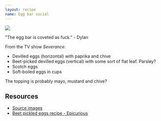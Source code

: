 ```yaml
---
layout: recipe
name: Egg bar social
---
```


![](/tablecloth/assets/egg-bar-social.jpg)

"The egg bar is coveted as fuck." - Dylan

From the TV show *Severance*.

- Devilled eggs (horizontal) with paprika and chive
- Beet-picked devilled eggs (vertical) with some sort of flat leaf. Parsley?
- Scotch eggs
- Soft-boiled eggs in cups

The topping is probably mayo, mustard and chive?

## Resources

- [Source images](https://www.flickr.com/photos/kellybrainard/sets/72177720297889707/)
- [Beet pickled eggs recipe - Epicurious](https://www.epicurious.com/recipes/food/views/beet-pickled-deviled-eggs-356011)